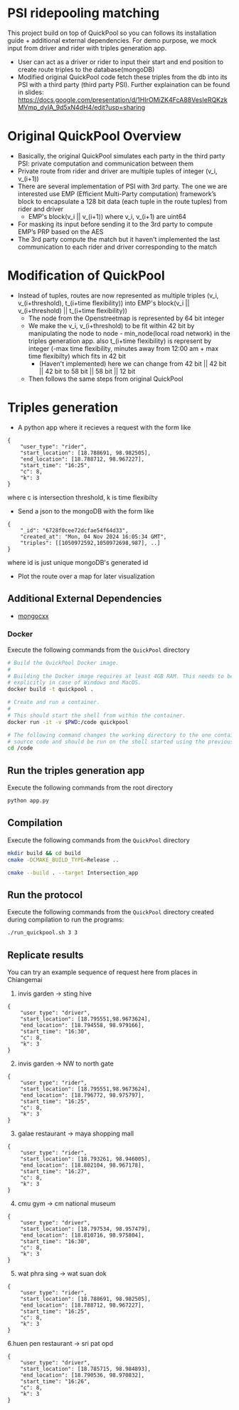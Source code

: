 # PSI ridepooling matching

This project build on top of QuickPool so you can follows its installation guide + additional external dependencies.
For demo purpose, we mock input from driver and rider with triples generation app.
- User can act as a driver or rider to input their start and end position to create route triples to the database(mongoDB)
- Modified original QuickPool code fetch these triples from the db into its PSI with a third party (third party PSI).
Further explaination can be found in slides: https://docs.google.com/presentation/d/1HIrOMiZK4FcA88VesIeRQKzkMVmp_dyIA_9d5xN4dH4/edit?usp=sharing

# Original QuickPool Overview
- Basically, the original QuickPool simulates each party in the third party PSI: private computation and communication between them
- Private route from rider and driver are multiple tuples of integer (v_i, v_(i+1))
- There are several implementation of PSI with 3rd party. The one we are interested use EMP (Efficient Multi-Party computation) framework’s block to encapsulate a 128 bit data (each tuple in the route tuples) from rider and driver
    - EMP's block(v_i || v_(i+1)) where v_i, v_(i+1) are uint64
- For masking its input before sending it to the 3rd party to compute EMP’s PRP based on the AES
- The 3rd party compute the match but it haven't implemented the last communication to each rider and driver corresponding to the match

# Modification of QuickPool
- Instead of tuples, routes are now represented as multiple triples (v_i, v_(i+threshold), t_(i+time flexibility)) into 
EMP's block(v_i || v_(i+threshold) || t_(i+time flexibility))
    - The node from the Openstreetmap is represented by 64 bit integer
    - We make the v_i, v_(i+threshold) to be fit within 42 bit by manipulating the node to node - min_node(local road network) in the triples generation app. also t_(i+time flexibility) is represent by integer (-max time flexibility, minutes away from 12:00 am + max time flexibilty) which fits in 42 bit
        - (Haven't implemented) here we can change from 42 bit || 42 bit || 42 bit to 58 bit || 58 bit || 12 bit
    - Then follows the same steps from original QuickPool

# Triples generation 
- A python app where it recieves a request with the form like
```
{
    "user_type": "rider",
    "start_location": [18.788691, 98.982505],
    "end_location": [18.788712, 98.967227],
    "start_time": "16:25",
    "c": 8,
    "k": 3
}
```
where c is intersection threshold, k is time flexibilty
- Send a json to the mongoDB with the form like
```
{
    "_id": "6728f0cee72dcfae54f64d33",
    "created_at": "Mon, 04 Nov 2024 16:05:34 GMT",
    "triples": [[1050972592,1050972698,987], ..]
}
```
where id is just unique mongoDB's generated id
- Plot the route over a map for later visualization

## Additional External Dependencies
- [mongocxx](https://www.mongodb.com/docs/languages/cpp/cpp-driver/current/get-started/download-and-install/)

### Docker
Execute the following commands from the `QuickPool` directory
```sh
# Build the QuickPool Docker image.
#
# Building the Docker image requires at least 4GB RAM. This needs to be set 
# explicitly in case of Windows and MacOS.
docker build -t quickpool .

# Create and run a container.
#
# This should start the shell from within the container.
docker run -it -v $PWD:/code quickpool

# The following command changes the working directory to the one containing the 
# source code and should be run on the shell started using the previous command.
cd /code
```

## Run the triples generation app
Execute the following commands from the root directory
```sh
python app.py
```

## Compilation
Execute the following commands from the `QuickPool` directory
```sh
mkdir build && cd build
cmake -DCMAKE_BUILD_TYPE=Release ..

cmake --build . --target Intersection_app
```

## Run the protocol
Execute the following commands from the `QuickPool` directory created during compilation to run the programs:
```sh
./run_quickpool.sh 3 3
```

## Replicate results
You can try an example sequence of request here from places in Chiangemai
1. invis garden -> sting hive
```
{
    "user_type": "driver",
    "start_location": [18.795551,98.9673624],
    "end_location": [18.794558, 98.979166],
    "start_time": "16:30",
    "c": 8,
    "k": 3
}
```

2. invis garden -> NW to north gate
```
{
    "user_type": "rider",
    "start_location": [18.795551,98.9673624],
    "end_location": [18.796772, 98.975797],
    "start_time": "16:25",
    "c": 8,
    "k": 3
}
```

3. galae restaurant -> maya shopping mall
```
{
    "user_type": "rider",
    "start_location": [18.793261, 98.946005],
    "end_location": [18.802104, 98.967178],
    "start_time": "16:27",
    "c": 8,
    "k": 3
}
```
4. cmu gym -> cm national museum
```
{
    "user_type": "driver",
    "start_location": [18.797534, 98.957479],
    "end_location": [18.810716, 98.975804],
    "start_time": "16:30",
    "c": 8,
    "k": 3
}
```

5. wat phra sing -> wat suan dok
```
{
    "user_type": "rider",
    "start_location": [18.788691, 98.982505],
    "end_location": [18.788712, 98.967227],
    "start_time": "16:25",
    "c": 8,
    "k": 3
}
```
6.huen pen restaurant -> sri pat opd
```
{
    "user_type": "driver",
    "start_location": [18.785715, 98.984893],
    "end_location": [18.790536, 98.970832],
    "start_time": "16:26",
    "c": 8,
    "k": 3
}
```
